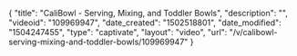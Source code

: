 {
    "title": "CaliBowl - Serving, Mixing, and Toddler Bowls",
    "description": "",
    "videoid": "109969947",
    "date_created": "1502518801",
    "date_modified": "1504247455",
    "type": "captivate",
    "layout": "video",
    "url": "\/v\/calibowl-serving-mixing-and-toddler-bowls\/109969947"
}